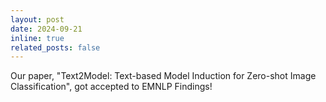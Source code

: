 ```yaml
---
layout: post
date: 2024-09-21
inline: true
related_posts: false
---
```


Our paper, "Text2Model: Text-based Model Induction for Zero-shot Image Classification", got accepted to EMNLP Findings!